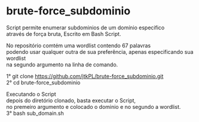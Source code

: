 # brute-force_subdominio

Script permite enumerar subdominios de um domínio especifico  
através de força bruta, Escrito em Bash Script.

No repositório comtém uma wordlist contendo 67 palavras  
podendo usar qualquer outra de sua preferência, apenas especificando sua wordlist  
na segundo argumento na linha de comando.

1° git clone https://github.com/jtkPL/brute-force_subdominio.git  
2° cd brute-force_subdominio

Executando o Script  
depois do diretório clonado, basta executar o Script,  
no premeiro argumento e colocado o dominio e no segundo a wordlist.  
3° bash sub_domain.sh <domain> <wordlist> 


